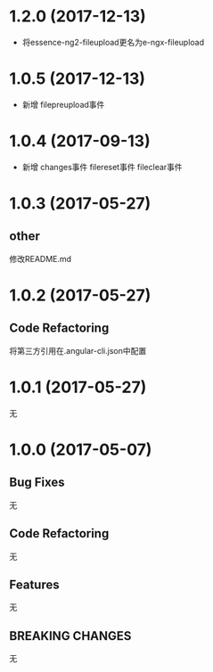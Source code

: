# 1.2.0 (2017-12-13)

- 将essence-ng2-fileupload更名为e-ngx-fileupload

# 1.0.5 (2017-12-13)

- 新增 filepreupload事件

# 1.0.4 (2017-09-13)

- 新增 changes事件 filereset事件 fileclear事件

# 1.0.3 (2017-05-27)

## other

修改README.md

# 1.0.2 (2017-05-27)

## Code Refactoring

将第三方引用在.angular-cli.json中配置

# 1.0.1 (2017-05-27)

无

# 1.0.0 (2017-05-07)

## Bug Fixes

无

## Code Refactoring

无

## Features

无

## BREAKING CHANGES

无

